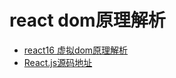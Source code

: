 # react dom原理解析
- [react16 虚拟dom原理解析](https://wx.kaikeba.com/liveclass/49&channel=pc)
- [React.js源码地址](https://github.com/facebook/react/blob/master/packages/react/src/React.js)
